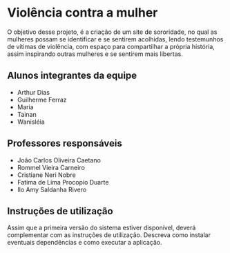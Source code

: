 # Violência contra a mulher

O objetivo desse projeto, é a criação de um site de sororidade, no qual  as mulheres possam se identificar e se sentirem acolhidas, lendo testemunhos de vítimas de violência, com espaço para compartilhar a própria história, assim inspirando outras mulheres e se sentirem mais libertas.

## Alunos integrantes da equipe

* Arthur Dias
* Guilherme Ferraz
* Maria
* Tainan
* Wanisléia

## Professores responsáveis

* João Carlos Oliveira Caetano
* Rommel Vieira Carneiro
* Cristiane Neri Nobre
* Fatima de Lima Procopio Duarte
* Ilo Amy Saldanha Rivero

## Instruções de utilização

Assim que a primeira versão do sistema estiver disponível, deverá complementar com as instruções de utilização. Descreva como instalar eventuais dependências e como executar a aplicação.
